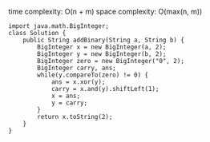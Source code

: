 [](https://leetcode.com/problems/add-binary/)

time complexity: O(n + m)
space complexity: O(max(n, m))
```
import java.math.BigInteger;
class Solution {
    public String addBinary(String a, String b) {
        BigInteger x = new BigInteger(a, 2);
        BigInteger y = new BigInteger(b, 2);
        BigInteger zero = new BigInteger("0", 2);
        BigInteger carry, ans;
        while(y.compareTo(zero) != 0) {
            ans = x.xor(y);
            carry = x.and(y).shiftLeft(1);
            x = ans;
            y = carry;
        }
        return x.toString(2);
    }
}

```